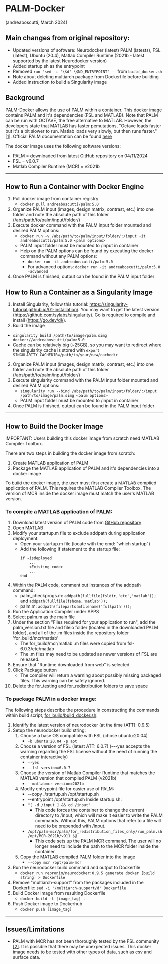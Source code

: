 # PALM-Docker
(andreaboscutti, March 2024)
## Main changes from original repository:
   - Updated versions of software: Neurodocker (latest) PALM (latests), FSL (latest), Ubuntu (20.4), Matlab Compiler Runtime (2021b - latest supported by the latest Neurodocker version)
   - Added startup.sh as the entrypoint
   - Removed ```run "sed -i '\$d' \$ND_ENTRYPOINT" --``` from ```build_docker.sh```
   - Note about deleting multiarch package from Dockerfile before building
   - Added instruction to build a Singularity image

## Background
PALM-Docker allows the use of PALM within a container. This docker image contains PALM and it's dependencies 
(FSL and MATLAB). Note that PALM can be run with OCTAVE, the free alternative to MATLAB. However, the developers state
that MATLAB has faster pemutations, "Octave loads faster but it's a bit slower to run. Matlab loads very slowly, but 
then runs faster." [[1]](https://www.jiscmail.ac.uk/cgi-bin/webadmin?A2=fsl;2b797b1d.1611). Official PALM documentation
can be found [here](https://fsl.fmrib.ox.ac.uk/fsl/fslwiki/PALM)

The docker image uses the following software versions:
- PALM = downloaded from latest GitHub repository on 04/11/2024
- FSL = v6.0.7
- Matlab Compiler Runtime (MCR) = v2021b

---

## How to Run a Container with Docker Engine

1. Pull docker image from container registry
   - ```docker pull andreaboscutti/palm:5.0```
2. Organize PALM input (images, design matrix, contrast, etc.) into one folder and note the absolute path of this folder
(/abs/path/to/palm/input/folder/)
3. Execute docker command with the PALM input folder mounted and desired PALM options:
    - ```docker run -v /abs/path/to/palm/input/folder/:/input -it andreaboscutti/palm:5.0 <palm options>```
    - PALM input folder must be mounted to /input in container
    - Help on the PALM options can be found by executing the docker command without any PALM options:
        - ```docker run -it andreaboscutti/palm:5.0```
        - For advanced options: ```docker run -it andreaboscutti/palm:5.0 -advanced```
4. Once PALM is finished, output can be found in the PALM input folder

## How to Run a Container as a Singularity Image

1. Install Singularity, follow this tutorial: https://singularity-tutorial.github.io/01-installation/. You may want to get
   the latest version (https://github.com/sylabs/singularity). Go is required to compile and install (https://go.dev/dl/).
3.   Build the image
   - ```singularity build /path/to/image/palm.simg docker://andreaboscutti/palm:5.0```
   - Cache can be relatively big (~25GB), so you may want to redirect where the singularity cache is stored
     with ```export SINGULARITY_CACHEDIR=/path/to/your/new/cachedir```
2. Organize PALM input (images, design matrix, contrast, etc.) into one folder and note the absolute path of this folder
(/abs/path/to/palm/input/folder/)
3. Execute singularity command with the PALM input folder mounted and desired PALM options:
    - ```singularity run --bind /abs/path/to/palm/input/folder/:/input /path/to/image/palm.simg <palm options>```
    - PALM input folder must be mounted to /input in container
4. Once PALM is finished, output can be found in the PALM input folder

---

## How to Build the Docker Image

IMPORTANT: Users building this docker image from scratch need MATLAB Compiler Toolbox.

There are two steps in building the docker image from scratch:
1. Create MATLAB application of PALM
2. Package the MATLAB application of PALM and it's dependencies into a docker image

To build the docker image, the user must first create a MATLAB compiled application of PALM. This requires the MATLAB
Compiler Toolbox. The version of MCR inside the docker image must match the user's MATLAB version.

### To compile a MATLAB application of PALM:
1. Download latest version of PALM code from [GitHub repository](https://github.com/andersonwinkler/PALM)
2. Open MATLAB
3. Modify your startup.m file to exclude addpath during application deployment:
    - Open your startup.m file (locate with the cmd: "which startup")
    - Add the following if statement to the startup file:
        ``` 
        if ~isdeployed
            ...
            <Existing code>
            ...
        end
4. Within the PALM code, comment out instances of the addpath command:
    - palm_checkprogs.m: ```addpath(fullfile(fsldir,'etc','matlab'));``` and ```addpath(fullfile(fshome,'matlab'));```
    - palm.m: ```addpath(fileparts(mfilename('fullpath')));```
5. Run the Application Compiler under APPS
6. Select palm.m as the main file
7. Under the section "Files required for your application to run", add the palm_version.txt file and fileio folder 
    (located in the downloaded PALM folder), and all of the .m files inside the repository folder 'for_build/mcr/matlab'
   - The for_build/mcr/matlab .m files were copied from fsl-6.0.3/etc/matlab
   - The .m files may need to be updated as newer versions of FSL are released.
8. Ensure that "Runtime downloaded from web" is selected
9. Click Package button
    - The compiler will return a warning about possibly missing packaged files. This warning can be safely ignored.
10. Delete the for_testing and for_redistribution folders to save space

### To package PALM in a docker image:
The following steps describe the procedure in constructing the commands within build script, 
[for_build/build_docker.sh](for_build/build_docker.sh):

1. Identify the latest version of neurodocker (at the time (ATT): 0.9.5)
2. Setup the neurodocker build string:
    1. Choose a base OS compatible with FSL (chose ubuntu:20.04)
        - ```-b ubuntu:20.04 -p apt```
    2. Choose a version of FSL (latest ATT: 6.0.7) (---yes accepts the warning regarding the FSL license without
       the need of running the container interactively)
        - ```--yes```
        -  ```--fsl version=6.0.7```
    4. Choose the version of Matlab Compiler Runtime that matches the MATLAB version that compiled PALM (v2021b)
        - ```--matlabmcr version=2021b```
    5. Modify entrypoint file for easier use of PALM:
        -   --copy ./startup.sh /opt/startup.sh
        -   --entrypoint /opt/startup.sh
          Inside startup.sh:
        - ```"[ -d /input ] && cd /input"``` 
            - This code forces the container to change the current directory to /input, which will make it easier to 
            write the PALM commands. Without this, PALM options that refer to a file will need to be prepended with 
            /input.
        - ```/opt/palm-mcr/palm/for_redistribution_files_only/run_palm.sh /opt/MCR-2021b/v911 $@ ```
            - This code sets up the PALM MCR command. The user will no longer need to include the path to the MCR folder
            inside the container.
    6. Copy the MATLAB compiled PALM folder into the image
        - ```--copy mcr /opt/palm-mcr```
3. Run the neurodocker build command and output to Dockerfile
    - ```docker run repronim/neurodocker:0.9.5 generate docker [build string] > Dockerfile```
4. Remove "multiarch-support" from the packages included in the Dockerfile: ```sed -i '/multiarch-support/d' Dockerfile```
5. Build Docker image from resulting Dockerfile
    - ```docker build -t [image_tag] .```
6. Push Docker image to Dockerhub
    - ```docker push [image_tag]```

---

## Issues/Limitations
- PALM with MCR has not been thoroughly tested by the FSL community [[2]](https://www.jiscmail.ac.uk/cgi-bin/webadmin?A2=FSL;8abc52d5.1904).
It is possible that there may be unexpected issues. This docker image needs to be tested with other types of data, such 
as csv and surface data.
